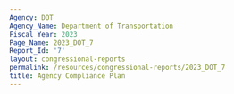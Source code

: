 ```yaml
---
Agency: DOT
Agency_Name: Department of Transportation
Fiscal_Year: 2023
Page_Name: 2023_DOT_7
Report_Id: '7'
layout: congressional-reports
permalink: /resources/congressional-reports/2023_DOT_7
title: Agency Compliance Plan
---
```

